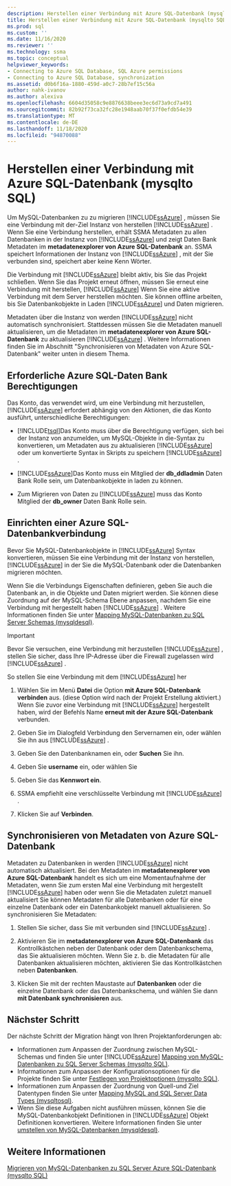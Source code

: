 ```yaml
---
description: Herstellen einer Verbindung mit Azure SQL-Datenbank (mysqlto SQL)
title: Herstellen einer Verbindung mit Azure SQL-Datenbank (mysqlto SQL) | Microsoft-Dokumentation
ms.prod: sql
ms.custom: ''
ms.date: 11/16/2020
ms.reviewer: ''
ms.technology: ssma
ms.topic: conceptual
helpviewer_keywords:
- Connecting to Azure SQL Database, SQL Azure permissions
- Connecting to Azure SQL Database, synchronization
ms.assetid: d0b6f16a-1880-459d-a0c7-28b7ef15c56a
author: nahk-ivanov
ms.author: alexiva
ms.openlocfilehash: 6604d35058c9e8876638beee3ec6d73a9cd7a491
ms.sourcegitcommit: 82b92f73ca32fc28e1948aab70f37f0efdb54e39
ms.translationtype: MT
ms.contentlocale: de-DE
ms.lasthandoff: 11/18/2020
ms.locfileid: "94870088"
---
```

# <a name="connecting-to-azure-sql-database-mysqltosql"></a>Herstellen einer Verbindung mit Azure SQL-Datenbank (mysqlto SQL)

Um MySQL-Datenbanken zu zu migrieren [!INCLUDE[ssAzure](../../includes/ssazure_md.md)] , müssen Sie eine Verbindung mit der-Ziel Instanz von herstellen [!INCLUDE[ssAzure](../../includes/ssazure_md.md)] . Wenn Sie eine Verbindung herstellen, erhält SSMA Metadaten zu allen Datenbanken in der Instanz von [!INCLUDE[ssAzure](../../includes/ssazure_md.md)] und zeigt Daten Bank Metadaten im **metadatenexplorer von Azure SQL-Datenbank** an. SSMA speichert Informationen der Instanz von [!INCLUDE[ssAzure](../../includes/ssazure_md.md)] , mit der Sie verbunden sind, speichert aber keine Kenn Wörter.

Die Verbindung mit [!INCLUDE[ssAzure](../../includes/ssazure_md.md)] bleibt aktiv, bis Sie das Projekt schließen. Wenn Sie das Projekt erneut öffnen, müssen Sie erneut eine Verbindung mit herstellen, [!INCLUDE[ssAzure](../../includes/ssazure_md.md)] Wenn Sie eine aktive Verbindung mit dem Server herstellen möchten. Sie können offline arbeiten, bis Sie Datenbankobjekte in Laden [!INCLUDE[ssAzure](../../includes/ssazure_md.md)] und Daten migrieren.

Metadaten über die Instanz von werden [!INCLUDE[ssAzure](../../includes/ssazure_md.md)] nicht automatisch synchronisiert. Stattdessen müssen Sie die Metadaten manuell aktualisieren, um die Metadaten im **metadatenexplorer von Azure SQL-Datenbank** zu aktualisieren [!INCLUDE[ssAzure](../../includes/ssazure_md.md)] . Weitere Informationen finden Sie im Abschnitt "Synchronisieren von Metadaten von Azure SQL-Datenbank" weiter unten in diesem Thema.

## <a name="required-azure-sql-database-permissions"></a>Erforderliche Azure SQL-Daten Bank Berechtigungen

Das Konto, das verwendet wird, um eine Verbindung mit herzustellen, [!INCLUDE[ssAzure](../../includes/ssazure_md.md)] erfordert abhängig von den Aktionen, die das Konto ausführt, unterschiedliche Berechtigungen:

- [!INCLUDE[tsql](../../includes/tsql-md.md)]Das Konto muss über die Berechtigung verfügen, sich bei der Instanz von anzumelden, um MySQL-Objekte in die-Syntax zu konvertieren, um Metadaten aus zu aktualisieren [!INCLUDE[ssAzure](../../includes/ssazure_md.md)] oder um konvertierte Syntax in Skripts zu speichern [!INCLUDE[ssAzure](../../includes/ssazure_md.md)] .

- [!INCLUDE[ssAzure](../../includes/ssazure_md.md)]Das Konto muss ein Mitglied der **db_ddladmin** Daten Bank Rolle sein, um Datenbankobjekte in laden zu können.

- Zum Migrieren von Daten zu [!INCLUDE[ssAzure](../../includes/ssazure_md.md)] muss das Konto Mitglied der **db_owner** Daten Bank Rolle sein.

## <a name="establishing-an-azure-sql-database-connection"></a>Einrichten einer Azure SQL-Datenbankverbindung

Bevor Sie MySQL-Datenbankobjekte in [!INCLUDE[ssAzure](../../includes/ssazure_md.md)] Syntax konvertieren, müssen Sie eine Verbindung mit der Instanz von herstellen, [!INCLUDE[ssAzure](../../includes/ssazure_md.md)] in der Sie die MySQL-Datenbank oder die Datenbanken migrieren möchten.

Wenn Sie die Verbindungs Eigenschaften definieren, geben Sie auch die Datenbank an, in die Objekte und Daten migriert werden. Sie können diese Zuordnung auf der MySQL-Schema Ebene anpassen, nachdem Sie eine Verbindung mit hergestellt haben [!INCLUDE[ssAzure](../../includes/ssazure_md.md)] . Weitere Informationen finden Sie unter [Mapping MySQL-Datenbanken zu SQL Server Schemas &#40;mysqldesql&#41;](../../ssma/mysql/mapping-mysql-databases-to-sql-server-schemas-mysqltosql.md).

> [!IMPORTANT]
> Bevor Sie versuchen, eine Verbindung mit herzustellen [!INCLUDE[ssAzure](../../includes/ssazure_md.md)] , stellen Sie sicher, dass Ihre IP-Adresse über die Firewall zugelassen wird [!INCLUDE[ssAzure](../../includes/ssazure_md.md)] .

So stellen Sie eine Verbindung mit dem [!INCLUDE[ssAzure](../../includes/ssazure_md.md)] her

1. Wählen Sie im Menü **Datei** die Option **mit Azure SQL-Datenbank verbinden** aus. (diese Option wird nach der Projekt Erstellung aktiviert.)
   Wenn Sie zuvor eine Verbindung mit [!INCLUDE[ssAzure](../../includes/ssazure_md.md)] hergestellt haben, wird der Befehls Name **erneut mit der Azure SQL-Datenbank** verbunden.

2. Geben Sie im Dialogfeld Verbindung den Servernamen ein, oder wählen Sie ihn aus [!INCLUDE[ssAzure](../../includes/ssazure_md.md)] .

3. Geben Sie den Datenbanknamen ein, oder **Suchen** Sie ihn.

4. Geben Sie **username** ein, oder wählen Sie

5. Geben Sie das **Kennwort ein**.

6. SSMA empfiehlt eine verschlüsselte Verbindung mit [!INCLUDE[ssAzure](../../includes/ssazure_md.md)] .

7. Klicken Sie auf **Verbinden**.
  
## <a name="synchronizing-azure-sql-database-metadata"></a>Synchronisieren von Metadaten von Azure SQL-Datenbank

Metadaten zu Datenbanken in werden [!INCLUDE[ssAzure](../../includes/ssazure_md.md)] nicht automatisch aktualisiert. Bei den Metadaten im **metadatenexplorer von Azure SQL-Datenbank** handelt es sich um eine Momentaufnahme der Metadaten, wenn Sie zum ersten Mal eine Verbindung mit hergestellt [!INCLUDE[ssAzure](../../includes/ssazure_md.md)] haben oder wenn Sie die Metadaten zuletzt manuell aktualisiert Sie können Metadaten für alle Datenbanken oder für eine einzelne Datenbank oder ein Datenbankobjekt manuell aktualisieren. So synchronisieren Sie Metadaten:

1. Stellen Sie sicher, dass Sie mit verbunden sind [!INCLUDE[ssAzure](../../includes/ssazure_md.md)] .

2. Aktivieren Sie im **metadatenexplorer von Azure SQL-Datenbank** das Kontrollkästchen neben der Datenbank oder dem Datenbankschema, das Sie aktualisieren möchten.
   Wenn Sie z. b. die Metadaten für alle Datenbanken aktualisieren möchten, aktivieren Sie das Kontrollkästchen neben **Datenbanken**.

3. Klicken Sie mit der rechten Maustaste auf **Datenbanken** oder die einzelne Datenbank oder das Datenbankschema, und wählen Sie dann **mit Datenbank synchronisieren** aus.

## <a name="next-step"></a>Nächster Schritt

Der nächste Schritt der Migration hängt von Ihren Projektanforderungen ab:

- Informationen zum Anpassen der Zuordnung zwischen MySQL-Schemas und finden Sie unter [!INCLUDE[ssAzure](../../includes/ssazure_md.md)] [Mapping von MySQL-Datenbanken zu SQL Server Schemas &#40;mysqlto SQL&#41;](../../ssma/mysql/mapping-mysql-databases-to-sql-server-schemas-mysqltosql.md).
- Informationen zum Anpassen der Konfigurationsoptionen für die Projekte finden Sie unter [Festlegen von Projektoptionen &#40;mysqlto SQL&#41;](../../ssma/mysql/setting-project-options-mysqltosql.md).
- Informationen zum Anpassen der Zuordnung von Quell-und Ziel Datentypen finden Sie unter [Mapping MySQL and SQL Server Data Types &#40;mysqltosql&#41;](../../ssma/mysql/mapping-mysql-and-sql-server-data-types-mysqltosql.md).
- Wenn Sie diese Aufgaben nicht ausführen müssen, können Sie die MySQL-Datenbankobjekt Definitionen in [!INCLUDE[ssAzure](../../includes/ssazure_md.md)] Objekt Definitionen konvertieren. Weitere Informationen finden Sie unter [umstellen von MySQL-Datenbanken &#40;mysqldesql&#41;](../../ssma/mysql/converting-mysql-databases-mysqltosql.md).

## <a name="see-also"></a>Weitere Informationen

[Migrieren von MySQL-Datenbanken zu SQL Server Azure SQL-Datenbank &#40;mysqlto SQL&#41;](../../ssma/mysql/migrating-mysql-databases-to-sql-server-azure-sql-db-mysqltosql.md)
